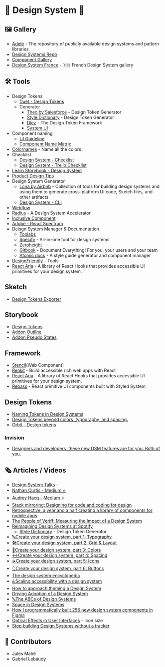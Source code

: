 # 🌟 Design System 🌟

## 🖼 Gallery

- [Adele](https://adele.uxpin.com/) - The repository of publicly available design systems and pattern libraries
- [Design Systems Repo](https://designsystemsrepo.com/design-systems)
- [Component Gallery](https://component.gallery/)
- [Design System France](https://www.designsystems.fr/liste-des-designs-systems-francais) - 🇫🇷 French Design System gallery

## 🛠 Tools

- Design Tokens
  - [Duet - Design Tokens](https://www.duetds.com/tokens/)
  - Generator
    - [Theo by Salesforce](https://github.com/salesforce-ux/theo) - Design Token Generator
    - [Style Dictionary](https://amzn.github.io/style-dictionary/#/) - Design Token Generator
    - [Diez](https://diez.org/) - The Design Token Framework
    - [System UI](https://system-ui.com/)
- Component naming
  - [UI Guideline](https://www.uiguideline.com/)
  - [Component Name Matrix](https://open-ui.org/analysis/component-matrix)
- [Colornames](https://colornames.org/) - Name all the colors
- Checklist
  - [Design System - Checklist](https://designsystemchecklist.com/)
  - [Design System - Trello Checklist](https://trello.com/templates/design/design-system-checklist-yZn5VFoN)
- [Learn Storybook - Design System](https://www.learnstorybook.com/design-systems-for-developers/)
- [Product Design Tips](https://productdesign.tips/)
- Design System Generator
  - [Lona by Airbnb](https://github.com/airbnb/Lona) - Collection of tools for building design systems and using them to generate cross-platform UI code, Sketch files, and other artifacts
  - [Design System - CLI](https://intuit.github.io/design-systems-cli/#/)
- [Webflow](https://webflow.com/)
- [Radius](https://rangle.io/radius) - A Design System Accelerator
- [Inclusive Component](https://inclusive-components.design/)
- [Adobe - React Spectrum](https://react-spectrum.adobe.com/blog/introducing-react-spectrum.html)
- Deisgn System Manager & Documentation
  - [Toolabs](https://www.toolabs.com/)
  - [Specify](https://specifyapp.com/) - All-in-one tool for design systems
  - [Zeroheight](https://www.zeroheight.com/)
  - [Gitbook](https://www.gitbook.com/) - Document Everything! For you, your users and your team
  - [Atomic docs](http://atomicdocs.io/) - A style guide generator and component manager
- [DesignFriendly](https://superfriendlydesign.systems/tools/) - Tools
- [React Aria](https://react-spectrum.adobe.com/react-aria) - A library of React Hooks that provides accessible UI primitives for your design system.

## Sketch

- [Design Tokens Exporter](https://github.com/here-erhe/Design-Token-Exporter)

## Storybook

- [Design Tokens](https://github.com/UX-and-I/storybook-design-token)
- [Addon Outline](https://github.com/chromaui/storybook-addon-outline)
- [Addon Pseudo States](https://github.com/chromaui/storybook-addon-pseudo-states)

## Framework

- [Stencil](https://stenciljs.com/)(Web Component)
- [Reakit](https://reakit.io/) - Build accessible rich web apps with React
- [React Aria](https://react-spectrum.adobe.com/react-aria/) - A library of React Hooks that provides accessible UI primitives for your design system.
- [Rebass](https://rebassjs.org/) - React primitive UI components built with Styled System

## Design Tokens

- [Naming Tokens in Design Systems](https://medium.com/eightshapes-llc/naming-tokens-in-design-systems-9e86c7444676)
- [Design Tokens beyond colors, typography, and spacing.](https://medium.com/bumble-tech/design-tokens-beyond-colors-typography-and-spacing-ad7c98f4f228)
- [Orbit - Design tokens](https://orbit.kiwi/design-tokens/)

### Invision

- [Designers and developers, these new DSM features are for you. Both of you.](https://www.invisionapp.com/inside-design/dsm-new-features/)

## 🗞 Articles / Videos

- [Design System Talks](https://www.designsystemtalks.com/) - 
- [Nathan Curtis - Medium :star:](https://medium.com/@nathanacurtis)
- [Audrey Hacq - Medium :star:](https://medium.com/@audreyhacq)
- [Stack mirroring: Designing for code and coding for design](https://www.designsystems.com/stack-mirroring-designing-for-code-and-coding-for-design/)
- [Retrospective: a year and a half creating a library of components for mobile apps](https://medium.com/@gereec_t/retrospective-a-year-and-a-half-creating-a-library-of-components-for-mobile-apps-87a460487c9b)
- [The People of Veriff: Measuring the Impact of a Design System](https://www.veriff.com/veriff-times/measuring-impact-design-system?utm_campaign=Design%2BSystems%2BWeekly&utm_medium=email&utm_source=Design_Systems_Weekly_92)
- [Reimagining Design Systems at Spotify](https://spotify.design/articles/2019-12-16/reimagining-design-systems-at-spotify/)
  - [Style Dictionary](https://amzn.github.io/style-dictionary/#/) - Design Token Generator
- [🔤Create your design system, part 1: Typography](https://medium.com/codyhouse/create-your-design-system-part-1-typography-7c630d9092bd)
- [🛠Create your design system, part 2: Grid & Layout](https://medium.com/codyhouse/create-your-design-system-part-2-grid-layout-aa961d59b8d6)
- [🎨Create your design system, part 3: Colors
](https://medium.com/codyhouse/create-your-design-system-part-3-colors-798e4729921f)
- [↔️Create your design system, part 4: Spacing](https://medium.com/codyhouse/create-your-design-system-part-4-spacing-895c9213e2b9)
- [✈️Create your design system, part 5: Icons](https://medium.com/codyhouse/create-your-design-system-part-5-icons-594f39cfb1b)
- [👆Create your design system, part 6: Buttons](https://medium.com/codyhouse/create-your-design-system-part-6-buttons-58e2eda2173e)
- [The design system encyclopedia](https://medium.com/@jon.moore/the-design-system-encyclopedia-91670b838c9f)
- [♿️Scaling accessibility with a design system](https://gerireid.com/accessibility.html)
- [How to approach theming a Design System](https://dev.to/danieldelcore/how-to-approach-theming-a-design-system-5829)
- [Driving Adoption of a Design System](https://segment.com/blog/driving-adoption-of-a-design-system/)
- [🔤The ABCs of Design Systems](https://medium.com/curiosity-by-design/the-abcs-of-design-systems-b1dc6198bb7c)
- [Space in Design Systems](https://medium.com/eightshapes-llc/space-in-design-systems-188bcbae0d62)
- [How I programmatically built 256 new design system components in Figma](https://medium.com/uber-design/how-i-programmatically-built-256-new-design-system-components-in-figma-84ee26d119c1?source=userActivityShare-e27910f3cc7e-1613055951&_branch_match_id=646716559873364153)
- [Optical Effects in User Interfaces](https://medium.muz.li/optical-effects-9fca82b4cd9a) - Icon size
- [Stop building Design Systems without a tracker](https://uxdesign.cc/stop-building-design-systems-without-a-tracker-2568f102362d)

## 🙌 Contributors

- Jules Mahé
- Gabriel Lebaudy
